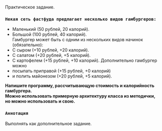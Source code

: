 Практическое задание.


### `Некая сеть фастфуда предлагает несколько видов гамбургеров:`

- Маленький (50 рублей, 20 калорий).
- Большой (100 рублей, 40 калорий).<br/>
Гамбургер может быть с одним из нескольких видов начинок (обязательно):<br/>
- С сыром (+10 рублей, +20 калорий).
- С салатом (+20 рублей, +5 калорий).
- С картофелем (+15 рублей, +10 калорий). 
Дополнительно гамбургер можно <br/>
- посыпать приправой (+15 рублей, +0 калорий)<br/>
- и полить майонезом (+20 рублей, +5 калорий). 

**Напишите программу, рассчитывающую стоимость и калорийность гамбургера.** <br/>
**Можно использовать примерную архитектуру класса из методички, но можно использовать и свою.**


### `Аннотация`

Выполнять как дополнительное задание.

